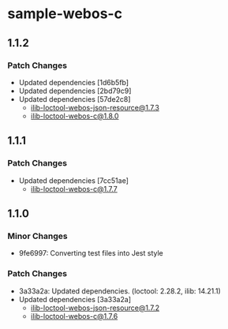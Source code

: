 # sample-webos-c

## 1.1.2

### Patch Changes

- Updated dependencies [1d6b5fb]
- Updated dependencies [2bd79c9]
- Updated dependencies [57de2c8]
  - ilib-loctool-webos-json-resource@1.7.3
  - ilib-loctool-webos-c@1.8.0

## 1.1.1

### Patch Changes

- Updated dependencies [7cc51ae]
  - ilib-loctool-webos-c@1.7.7

## 1.1.0

### Minor Changes

- 9fe6997: Converting test files into Jest style

### Patch Changes

- 3a33a2a: Updated dependencies. (loctool: 2.28.2, ilib: 14.21.1)
- Updated dependencies [3a33a2a]
  - ilib-loctool-webos-json-resource@1.7.2
  - ilib-loctool-webos-c@1.7.6
